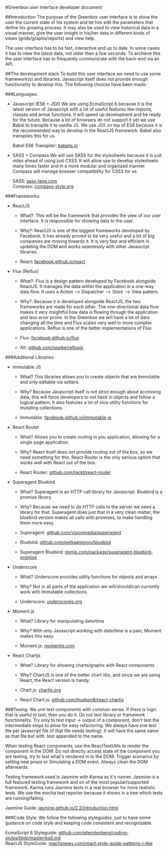 #Greenbox user interface developer document

##Introduction
The purpose of the Greenbox user interface is to show the user the current state of his system and let him edit the
parameters that define his growing process. It may also be used to view historical data in a visual manner, give the user
insight in his/her data in different kinds of views (grids/graphs/reports) and view help.

The user interface has to be fast, interactive and up to date. In some cases it has to view the latest data, not older
then a few seconds. To archieve this the user interface has to frequently communicate with the back-end via an API.

##The development stack
To build this user interface we need to use some framework(s) and libraries. Javascript itself does not provide enough
functionality to develop this. The following choices have been made:

###Languages:
* Javascript (ES6 + JSX)
  We are using EcmaScript 6 because it is the latest version of Javascript with a lot of useful features like imports,
  classes and arrow functions. It will speed up development and be ready for the future. Because a lot of browsers do not
  support it yet we use Babel to transpile it to vanilla JS. We use JSX on top of ES6 because it is the recommended way
  to develop in the ReactJS framework. Babel also transpiles this for us.

  Babel ES6 Transpiler: [babeljs.io](https://babeljs.io/)

* SASS + Compass
  We will use SASS for the stylesheets because it is just miles ahead of using just CSS3. It will allow use to develop
  stylesheets many times faster and in a more modular and organized manner. Compass will manage browser compatibility for
  CSS3 for us.

  SASS: [sass-lang.com](http://sass-lang.com/)  
  Compass: [compass-style.org](http://compass-style.org/)

###Frameworks:
* ReactJS
  * What?: This will be the framework that provides the view of our user interface. It is responsible for showing data to the user.
  * Why?: ReactJS is one of the biggest frameworks developed by Facebook. It has already proved to be very useful and
    a lot of big companies are moving towards it. It is very fast and efficient in updating the DOM and works seamlessly with other
    Javascript libraries.
    
  * React: [facebook.github.io/react](https://facebook.github.io/react/)

* Flux (Reflux)
  * What?: Flux is a design pattern developed by Facebook alongside ReactJS. It manages the data within the application
    in a one-way data flow. It uses a Action --> Dispatcher --> Store --> View pattern.
  * Why?: Because it is developed alongside ReactJS, the two frameworks are made for each other. The one-directional
    data flow makes it very insightful how data is flowing through the application and less error prone. In the Greenbox
    we will have a lot of data changing all the time and Flux scales very well to more complex applications. Reflux is one
    of the better implementations of Flux.
    
  * Flux: [facebook.github.io/flux](http://facebook.github.io/flux/)  
  * Alt: [github.com/spoike/refluxjs](https://github.com/spoike/refluxjs)

###Additional Libraries:
* Immutable JS
  * What? This libraries allows you to create objects that are Immutable and only editable via setters.
  * Why? Because Javascript itself is not strict enough about accessing data, this will force developers to not hack in
    objects and follow a logical pattern. It also features a lot of nice utility functions for mutating collections.
    
  * Immutable: [facebook.github.io/immutable-js](http://facebook.github.io/immutable-js/)

* React Router
  * What? Allows you to create routing in you application, allowing for a single page application.
  * Why? React itself does not provide routing out of the box, so we need something for this. React Router is the only
    serious option that works well with React out of the box.
    
  * React Router: [github.com/rackt/react-router](https://github.com/rackt/react-router)

* Superagent Bluebird
  * What? Superagent is an HTTP call library for Javascript. Bluebird is a promise library.
  * Why? Because we need to do HTTP calls to the server we need a library for that. Superagent does just that in a very
    clean matter, the bluebird version makes all calls with promises, to make handling them more easy.
    
  * Superagent: [github.com/visionmedia/superagent](https://github.com/visionmedia/superagent)  
  * Bluebird: [github.com/petkaantonov/bluebird](https://github.com/petkaantonov/bluebird)  
  * Superagent Bluebird: [npmjs.com/package/superagent-bluebird-promise](https://www.npmjs.com/package/superagent-bluebird-promise)

* Underscore
  * What? Underscore provides utility functions for objects and arrays
  * Why? Not in all parts of the application we will/should/can currently work with Immutable collections.
  
  * Underscore: [underscorejs.org](http://underscorejs.org/)

* Moment.js
  * What? Library for manipulating date/time
  * Why? With only Javascript working with date/time is a pain, Moment makes this easy.
  
  * Moment.js: [momentjs.com](http://momentjs.com/)

* React Chartjs
  * What? Library for showing charts/graphs with React components
  * Why? ChartJS is one of the better chart libs, and since we are using React, the React version is handy.
  
  * Chart.js: [chartjs.org](http://www.chartjs.org/)  
  * React Chart.js: [github.com/jhudson8/react-chartjs](https://github.com/jhudson8/react-chartjs)

###Tesing:
We unit test components with common sense. If there is logic that is useful to test, then you do it. Do not test library
or framework functionality. Try only to test input -> output of a component, don't test the intermediate steps to allow
for easy refactoring. We always have one test file per javascript file (if that file needs testing). It will have the
same name as that file but with .test appended to the name.

When testing React components, use the ReactTestUtils to render the component in the DOM. Do not
directly access state of the component you are testing, try to test what's rendered in to the DOM. Trigger scenarios by
setting new props or Simulating a DOM event. Always clean the DOM afterwards.

Testing framework used is Jasmine with Karma as it's runner. Jasmine is a full featured testing framework and on of the
most popular/supported framework. Karma runs Jasmine tests in a real browser for more realistic tests. We use the mocha
test reporter because it shows in a tree which tests are running/failing.

Jasmine Guide: [jasmine.github.io/2.2/introduction.html](http://jasmine.github.io/2.2/introduction.html)  

###Code Style:
We follow the following styleguides, just to have some guidance on code style and keeping code consistent and recognizable.

EcmaScript 6 Styleguide: [github.com/elierotenberg/coding-styles/blob/master/es6.md](https://github.com/elierotenberg/coding-styles/blob/master/es6.md)  
ReactJS StyleGuide: [reactjsnews.com/react-style-guide-patterns-i-like](https://reactjsnews.com/react-style-guide-patterns-i-like)
